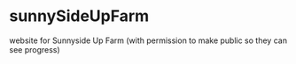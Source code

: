 # sunnySideUpFarm
website for Sunnyside Up Farm (with permission to make public so they can see progress)
